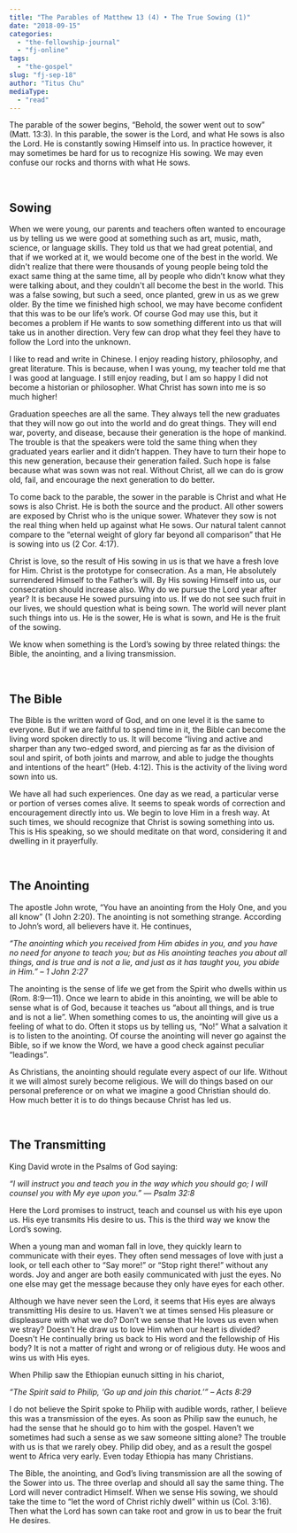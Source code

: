 ```yaml
---
title: "The Parables of Matthew 13 (4) • The True Sowing (1)"
date: "2018-09-15"
categories: 
  - "the-fellowship-journal"
  - "fj-online"
tags: 
  - "the-gospel"
slug: "fj-sep-18"
author: "Titus Chu"
mediaType: 
  - "read"
---
```


The parable of the sower begins, “Behold, the sower went out to sow” (Matt. 13:3). In this parable, the sower is the Lord, and what He sows is also the Lord. He is constantly sowing Himself into us. In practice however, it may sometimes be hard for us to recognize His sowing. We may even confuse our rocks and thorns with what He sows.

 

## **Sowing**

When we were young, our parents and teachers often wanted to encourage us by telling us we were good at something such as art, music, math, science, or language skills. They told us that we had great potential, and that if we worked at it, we would become one of the best in the world. We didn't realize that there were thousands of young people being told the exact same thing at the same time, all by people who didn’t know what they were talking about, and they couldn't all become the best in the world. This was a false sowing, but such a seed, once planted, grew in us as we grew older. By the time we finished high school, we may have become confident that this was to be our life’s work. Of course God may use this, but it becomes a problem if He wants to sow something different into us that will take us in another direction. Very few can drop what they feel they have to follow the Lord into the unknown.

I like to read and write in Chinese. I enjoy reading history, philosophy, and great literature. This is because, when I was young, my teacher told me that I was good at language. I still enjoy reading, but I am so happy I did not become a historian or philosopher. What Christ has sown into me is so much higher!

Graduation speeches are all the same. They always tell the new graduates that they will now go out into the world and do great things. They will end war, poverty, and disease, because their generation is the hope of mankind. The trouble is that the speakers were told the same thing when they graduated years earlier and it didn’t happen. They have to turn their hope to this new generation, because their generation failed. Such hope is false because what was sown was not real. Without Christ, all we can do is grow old, fail, and encourage the next generation to do better.

To come back to the parable, the sower in the parable is Christ and what He sows is also Christ. He is both the source and the product. All other sowers are exposed by Christ who is the unique sower. Whatever they sow is not the real thing when held up against what He sows. Our natural talent cannot compare to the “eternal weight of glory far beyond all comparison” that He is sowing into us (2 Cor. 4:17).

Christ is love, so the result of His sowing in us is that we have a fresh love for Him. Christ is the prototype for consecration. As a man, He absolutely surrendered Himself to the Father’s will. By His sowing Himself into us, our consecration should increase also. Why do we pursue the Lord year after year? It is because He sowed pursuing into us. If we do not see such fruit in our lives, we should question what is being sown. The world will never plant such things into us. He is the sower, He is what is sown, and He is the fruit of the sowing.

We know when something is the Lord’s sowing by three related things: the Bible, the anointing, and a living transmission.

 

## **The Bible**

The Bible is the written word of God, and on one level it is the same to everyone. But if we are faithful to spend time in it, the Bible can become the living word spoken directly to us. It will become “living and active and sharper than any two-edged sword, and piercing as far as the division of soul and spirit, of both joints and marrow, and able to judge the thoughts and intentions of the heart” (Heb. 4:12). This is the activity of the living word sown into us.

We have all had such experiences. One day as we read, a particular verse or portion of verses comes alive. It seems to speak words of correction and encouragement directly into us. We begin to love Him in a fresh way. At such times, we should recognize that Christ is sowing something into us. This is His speaking, so we should meditate on that word, considering it and dwelling in it prayerfully.

 

## The Anointing

The apostle John wrote, “You have an anointing from the Holy One, and you all know” (1 John 2:20). The anointing is not something strange. According to John’s word, all believers have it. He continues,

_“The anointing which you received from Him abides in you, and you have no need for anyone to teach you; but as His anointing teaches you about all things, and is true and is not a lie, and just as it has taught you, you abide in Him.”_ _– 1 John 2:27_

The anointing is the sense of life we get from the Spirit who dwells within us (Rom. 8:9—11). Once we learn to abide in this anointing, we will be able to sense what is of God, because it teaches us “about all things, and is true and is not a lie”. When something comes to us, the anointing will give us a feeling of what to do. Often it stops us by telling us, “No!” What a salvation it is to listen to the anointing. Of course the anointing will never go against the Bible, so if we know the Word, we have a good check against peculiar “leadings”.

As Christians, the anointing should regulate every aspect of our life. Without it we will almost surely become religious. We will do things based on our personal preference or on what we imagine a good Christian should do. How much better it is to do things because Christ has led us.

 

## The Transmitting

King David wrote in the Psalms of God saying:

_“I will instruct you and teach you in the way which you should go; I will counsel you with My eye upon you.”_ _— Psalm 32:8_

Here the Lord promises to instruct, teach and counsel us with his eye upon us. His eye transmits His desire to us. This is the third way we know the Lord’s sowing.

When a young man and woman fall in love, they quickly learn to communicate with their eyes. They often send messages of love with just a look, or tell each other to “Say more!” or “Stop right there!” without any words. Joy and anger are both easily communicated with just the eyes. No one else may get the message because they only have eyes for each other.

Although we have never seen the Lord, it seems that His eyes are always transmitting His desire to us. Haven't we at times sensed His pleasure or displeasure with what we do? Don’t we sense that He loves us even when we stray? Doesn't He draw us to love Him when our heart is divided? Doesn't He continually bring us back to His word and the fellowship of His body? It is not a matter of right and wrong or of religious duty. He woos and wins us with His eyes.

When Philip saw the Ethiopian eunuch sitting in his chariot,

_“The Spirit said to Philip, ‘Go up and join this chariot.’”_ _– Acts 8:29_

I do not believe the Spirit spoke to Philip with audible words, rather, I believe this was a transmission of the eyes. As soon as Philip saw the eunuch, he had the sense that he should go to him with the gospel. Haven’t we sometimes had such a sense as we saw someone sitting alone? The trouble with us is that we rarely obey. Philip did obey, and as a result the gospel went to Africa very early. Even today Ethiopia has many Christians.

The Bible, the anointing, and God’s living transmission are all the sowing of the Sower into us. The three overlap and should all say the same thing. The Lord will never contradict Himself. When we sense His sowing, we should take the time to “let the word of Christ richly dwell” within us (Col. 3:16). Then what the Lord has sown can take root and grow in us to bear the fruit He desires.
